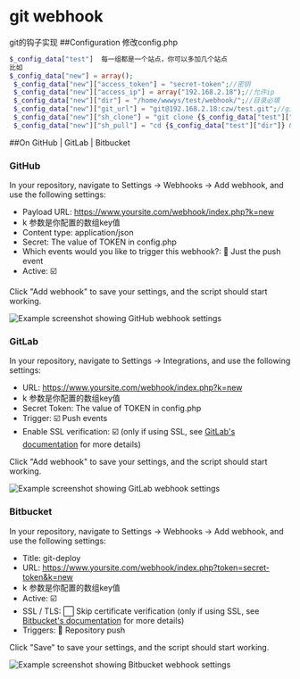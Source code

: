 # git webhook
git的钩子实现
##Configuration
修改config.php
```PHP
$_config_data["test"]  每一组都是一个站点，你可以多加几个站点
比如
$_config_data["new"] = array();
 $_config_data["new"]["access_token"] = "secret-token";//密钥
 $_config_data["new"]["access_ip"] = array("192.168.2.18");//允许ip
 $_config_data["new"]["dir"] = "/home/wwwys/test/webhook/";//目录必填
 $_config_data["new"]["git_url"] = "git@192.168.2.18:czw/test.git";//git地址
 $_config_data["new"]["sh_clone"] = "git clone {$_config_data["test"]["git_url"]} {$_config_data["test"]["dir"]}";//git clone 命令 初次发布必填
 $_config_data["new"]["sh_pull"] = "cd {$_config_data["test"]["dir"]} && /usr/bin/git pull"; //git pull 命令 更新代码必填
```

##On GitHub | GitLab | Bitbucket

### GitHub

In your repository, navigate to Settings &rarr; Webhooks &rarr; Add webhook, and use the following settings:

- Payload URL: https://www.yoursite.com/webhook/index.php?k=new
- k 参数是你配置的数组key值
- Content type: application/json
- Secret: The value of TOKEN in config.php
- Which events would you like to trigger this webhook?: :radio_button: Just the push event
- Active: :ballot_box_with_check:

Click "Add webhook" to save your settings, and the script should start working.

![Example screenshot showing GitHub webhook settings](https://cloud.githubusercontent.com/assets/1123997/25409764/f05526d0-29d8-11e7-858d-f28de59bd300.png)

### GitLab

In your repository, navigate to Settings &rarr; Integrations, and use the following settings:

- URL: https://www.yoursite.com/webhook/index.php?k=new
- k 参数是你配置的数组key值
- Secret Token: The value of TOKEN in config.php
- Trigger: :ballot_box_with_check: Push events
- Enable SSL verification: :ballot_box_with_check: (only if using SSL, see [GitLab's documentation](https://gitlab.com/help/user/project/integrations/webhooks#ssl-verification) for more details)

Click "Add webhook" to save your settings, and the script should start working.

![Example screenshot showing GitLab webhook settings](https://cloud.githubusercontent.com/assets/1123997/25409763/f0540a16-29d8-11e7-95d1-5570c574fde0.png)

### Bitbucket

In your repository, navigate to Settings &rarr; Webhooks &rarr; Add webhook, and use the following settings:

- Title: git-deploy
- URL: https://www.yoursite.com/webhook/index.php?token=secret-token&k=new
- k 参数是你配置的数组key值
- Active: :ballot_box_with_check:
- SSL / TLS: :white_large_square: Skip certificate verification (only if using SSL, see [Bitbucket's documentation](https://confluence.atlassian.com/bitbucket/manage-webhooks-735643732.html#ManageWebhooks-skip_certificate) for more details)
- Triggers: :radio_button: Repository push

Click "Save" to save your settings, and the script should start working.

![Example screenshot showing Bitbucket webhook settings](https://cloud.githubusercontent.com/assets/1123997/25353602/7aee9cde-28f5-11e7-9baa-eb1e1330017e.png)
